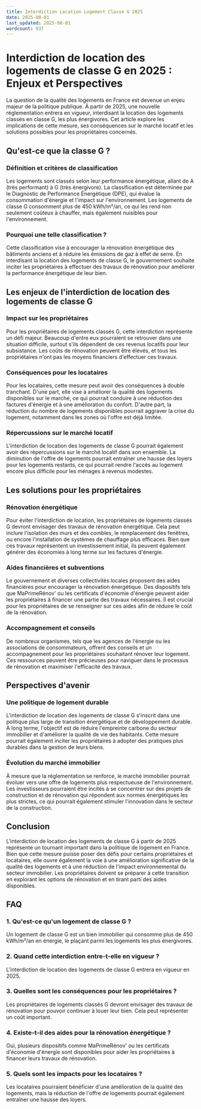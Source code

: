 ```yaml
---
title: Interdiction Location Logement Classe G 2025
date: 2025-08-01
last_updated: 2025-08-01
wordcount: 937
---
```


# Interdiction de location des logements de classe G en 2025 : Enjeux et Perspectives

La question de la qualité des logements en France est devenue un enjeu majeur de la politique publique. À partir de 2025, une nouvelle réglementation entrera en vigueur, interdisant la location des logements classés en classe G, les plus énergivores. Cet article explore les implications de cette mesure, ses conséquences sur le marché locatif et les solutions possibles pour les propriétaires concernés.

## Qu'est-ce que la classe G ?

### Définition et critères de classification

Les logements sont classés selon leur performance énergétique, allant de A (très performant) à G (très énergivore). La classification est déterminée par le Diagnostic de Performance Énergétique (DPE), qui évalue la consommation d'énergie et l'impact sur l'environnement. Les logements de classe G consomment plus de 450 kWh/m²/an, ce qui les rend non seulement coûteux à chauffer, mais également nuisibles pour l'environnement.

### Pourquoi une telle classification ?

Cette classification vise à encourager la rénovation énergétique des bâtiments anciens et à réduire les émissions de gaz à effet de serre. En interdisant la location des logements de classe G, le gouvernement souhaite inciter les propriétaires à effectuer des travaux de rénovation pour améliorer la performance énergétique de leur bien.

## Les enjeux de l'interdiction de location des logements de classe G

### Impact sur les propriétaires

Pour les propriétaires de logements classés G, cette interdiction représente un défi majeur. Beaucoup d'entre eux pourraient se retrouver dans une situation difficile, surtout s'ils dépendent de ces revenus locatifs pour leur subsistance. Les coûts de rénovation peuvent être élevés, et tous les propriétaires n'ont pas les moyens financiers d'effectuer ces travaux.

### Conséquences pour les locataires

Pour les locataires, cette mesure peut avoir des conséquences à double tranchant. D'une part, elle vise à améliorer la qualité des logements disponibles sur le marché, ce qui pourrait conduire à une réduction des factures d'énergie et à une amélioration du confort. D'autre part, la réduction du nombre de logements disponibles pourrait aggraver la crise du logement, notamment dans les zones où l'offre est déjà limitée.

### Répercussions sur le marché locatif

L'interdiction de location des logements de classe G pourrait également avoir des répercussions sur le marché locatif dans son ensemble. La diminution de l'offre de logements pourrait entraîner une hausse des loyers pour les logements restants, ce qui pourrait rendre l'accès au logement encore plus difficile pour les ménages à revenus modestes.

## Les solutions pour les propriétaires

### Rénovation énergétique

Pour éviter l'interdiction de location, les propriétaires de logements classés G devront envisager des travaux de rénovation énergétique. Cela peut inclure l'isolation des murs et des combles, le remplacement des fenêtres, ou encore l'installation de systèmes de chauffage plus efficaces. Bien que ces travaux représentent un investissement initial, ils peuvent également générer des économies à long terme sur les factures d'énergie.

### Aides financières et subventions

Le gouvernement et diverses collectivités locales proposent des aides financières pour encourager la rénovation énergétique. Des dispositifs tels que MaPrimeRénov' ou les certificats d'économie d'énergie peuvent aider les propriétaires à financer une partie des travaux nécessaires. Il est crucial pour les propriétaires de se renseigner sur ces aides afin de réduire le coût de la rénovation.

### Accompagnement et conseils

De nombreux organismes, tels que les agences de l'énergie ou les associations de consommateurs, offrent des conseils et un accompagnement pour les propriétaires souhaitant rénover leur logement. Ces ressources peuvent être précieuses pour naviguer dans le processus de rénovation et maximiser l'efficacité des travaux.

## Perspectives d'avenir

### Une politique de logement durable

L'interdiction de location des logements de classe G s'inscrit dans une politique plus large de transition énergétique et de développement durable. À long terme, l'objectif est de réduire l'empreinte carbone du secteur immobilier et d'améliorer la qualité de vie des habitants. Cette mesure pourrait également inciter les propriétaires à adopter des pratiques plus durables dans la gestion de leurs biens.

### Évolution du marché immobilier

À mesure que la réglementation se renforce, le marché immobilier pourrait évoluer vers une offre de logements plus respectueuse de l'environnement. Les investisseurs pourraient être incités à se concentrer sur des projets de construction et de rénovation qui répondent aux normes énergétiques les plus strictes, ce qui pourrait également stimuler l'innovation dans le secteur de la construction.

## Conclusion

L'interdiction de location des logements de classe G à partir de 2025 représente un tournant important dans la politique de logement en France. Bien que cette mesure puisse poser des défis pour certains propriétaires et locataires, elle ouvre également la voie à une amélioration significative de la qualité des logements et à une réduction de l'impact environnemental du secteur immobilier. Les propriétaires doivent se préparer à cette transition en explorant les options de rénovation et en tirant parti des aides disponibles.

## FAQ

### 1. Qu'est-ce qu'un logement de classe G ?

Un logement de classe G est un bien immobilier qui consomme plus de 450 kWh/m²/an en énergie, le plaçant parmi les logements les plus énergivores.

### 2. Quand cette interdiction entre-t-elle en vigueur ?

L'interdiction de location des logements de classe G entrera en vigueur en 2025.

### 3. Quelles sont les conséquences pour les propriétaires ?

Les propriétaires de logements classés G devront envisager des travaux de rénovation pour pouvoir continuer à louer leur bien. Cela peut représenter un coût important.

### 4. Existe-t-il des aides pour la rénovation énergétique ?

Oui, plusieurs dispositifs comme MaPrimeRénov' ou les certificats d'économie d'énergie sont disponibles pour aider les propriétaires à financer leurs travaux de rénovation.

### 5. Quels sont les impacts pour les locataires ?

Les locataires pourraient bénéficier d'une amélioration de la qualité des logements, mais la réduction de l'offre de logements pourrait également entraîner une hausse des loyers.